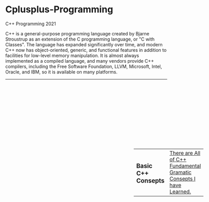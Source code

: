 # Cplusplus-Programming
C++ Programming 2021


C++ is a general-purpose programming language created by Bjarne Stroustrup as an extension of the C programming language, or "C with Classes".
The language has expanded significantly over time, and modern C++ now has object-oriented, generic, and functional features in addition to facilities for low-level memory manipulation. 
It is almost always implemented as a compiled language, and many vendors provide C++ compilers, including the Free Software Foundation, LLVM, Microsoft, Intel, Oracle, and IBM, so it is available on many platforms.
<hr>
<table style="padding:200px 400px;">
  <tr>
    <td><h3>Basic C++ Consepts</h3></td>
    <td><a href="https://github.com/Optimus970803/Cplusplus-Programming/tree/main/C%2B%2B_Example_Projects/">There are All of C++ Fundamental Gramatic Consepts I have Learned.</a></td>
  </tr>
</table>
